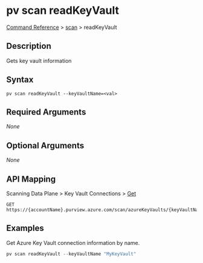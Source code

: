 # pv scan readKeyVault
[Command Reference](../../../README.md#command-reference) > [scan](./main.md) > readKeyVault

## Description
Gets key vault information

## Syntax
```
pv scan readKeyVault --keyVaultName=<val>
```

## Required Arguments
*None*

## Optional Arguments
*None*

## API Mapping
Scanning Data Plane > Key Vault Connections > [Get](https://docs.microsoft.com/en-us/rest/api/purview/scanningdataplane/key-vault-connections/get)
```
GET https://{accountName}.purview.azure.com/scan/azureKeyVaults/{keyVaultName}
```

## Examples
Get Azure Key Vault connection information by name.
```powershell
pv scan readKeyVault --keyVaultName "MyKeyVault"
```
